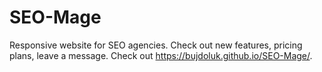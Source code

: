 # SEO-Mage
Responsive website for SEO agencies. Check out new features, pricing plans, leave a message. Check out https://bujdoluk.github.io/SEO-Mage/.
